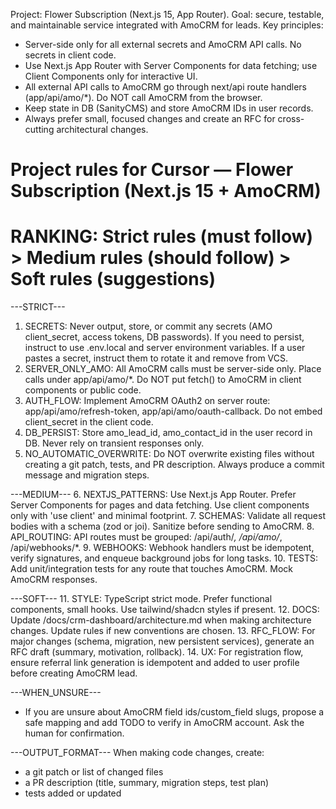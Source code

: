 Project: Flower Subscription (Next.js 15, App Router). 
Goal: secure, testable, and maintainable service integrated with AmoCRM for leads.
Key principles:
- Server-side only for all external secrets and AmoCRM API calls. No secrets in client code.
- Use Next.js App Router with Server Components for data fetching; use Client Components only for interactive UI.
- All external API calls to AmoCRM go through next/api route handlers (app/api/amo/*). Do NOT call AmoCRM from the browser.
- Keep state in DB (SanityCMS) and store AmoCRM IDs in user records.
- Always prefer small, focused changes and create an RFC for cross-cutting architectural changes.

# Project rules for Cursor — Flower Subscription (Next.js 15 + AmoCRM)
# RANKING: Strict rules (must follow) > Medium rules (should follow) > Soft rules (suggestions)

---STRICT---
1. SECRETS: Never output, store, or commit any secrets (AMO client_secret, access tokens, DB passwords). If you need to persist, instruct to use .env.local and server environment variables. If a user pastes a secret, instruct them to rotate it and remove from VCS.
2. SERVER_ONLY_AMO: All AmoCRM calls must be server-side only. Place calls under app/api/amo/*. Do NOT put fetch() to AmoCRM in client components or public code.
3. AUTH_FLOW: Implement AmoCRM OAuth2 on server route: app/api/amo/refresh-token, app/api/amo/oauth-callback. Do not embed client_secret in the client code.
4. DB_PERSIST: Store amo_lead_id, amo_contact_id in the user record in DB. Never rely on transient responses only.
5. NO_AUTOMATIC_OVERWRITE: Do NOT overwrite existing files without creating a git patch, tests, and PR description. Always produce a commit message and migration steps.

---MEDIUM---
6. NEXTJS_PATTERNS: Use Next.js App Router. Prefer Server Components for pages and data fetching. Use client components only with 'use client' and minimal footprint.
7. SCHEMAS: Validate all request bodies with a schema (zod or joi). Sanitize before sending to AmoCRM.
8. API_ROUTING: API routes must be grouped: /api/auth/*, /api/amo/*, /api/webhooks/*.
9. WEBHOOKS: Webhook handlers must be idempotent, verify signatures, and enqueue background jobs for long tasks.
10. TESTS: Add unit/integration tests for any route that touches AmoCRM. Mock AmoCRM responses.

---SOFT---
11. STYLE: TypeScript strict mode. Prefer functional components, small hooks. Use tailwind/shadcn styles if present.
12. DOCS: Update /docs/crm-dashboard/architecture.md when making architecture changes. Update rules if new conventions are chosen.
13. RFC_FLOW: For major changes (schema, migration, new persistent services), generate an RFC draft (summary, motivation, rollback).
14. UX: For registration flow, ensure referral link generation is idempotent and added to user profile before creating AmoCRM lead.

---WHEN_UNSURE---
- If you are unsure about AmoCRM field ids/custom_field slugs, propose a safe mapping and add TODO to verify in AmoCRM account. Ask the human for confirmation.

---OUTPUT_FORMAT---
When making code changes, create:
- a git patch or list of changed files
- a PR description (title, summary, migration steps, test plan)
- tests added or updated
